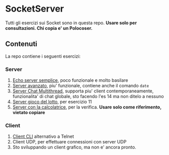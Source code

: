 # SocketServer

Tutti gli esercizi sui Socket sono in questa repo.
**Usare solo per consultazioni. Chi copia e' un Polocoser.**

## Contenuti
La repo contiene i seguenti esercizi:
### Server
1. [Echo server semplice](https://github.com/jfbergamo/SocketServer/tree/main/src/server/simple), poco funzionale e molto basilare
2. [Server avanzato](https://github.com/jfbergamo/SocketServer/tree/main/src/server/advanced), piu' funzionale, contiene anche il comando ```date```
3. [Server Chat Multithread](https://github.com/jfbergamo/SocketServer/tree/main/src/server/threaded), supporta piu' client contemporaneamente, funzionalita' di chat globale, sto facendo l'es 14 ma non ditelo a nessuno
4. [Server gioco del lotto](https://github.com/jfbergamo/SocketServer/tree/main/src/server/lotto), per esercizio 11
5. [Server con la calcolatrice](https://github.com/jfbergamo/SocketServer/tree/main/src/server/verifica), per la verifica. **Usare solo come riferimento, vietato copiare**
### Client
1. [Client CLI](https://github.com/jfbergamo/SocketServer/tree/main/src/client/simple) alternativo a Telnet
2. Client UDP, per effettuare connessioni con server UDP
3. Sto sviluppando un client grafico, ma non e' ancora pronto.
